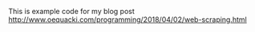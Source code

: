 This is example code for my blog post http://www.oequacki.com/programming/2018/04/02/web-scraping.html

